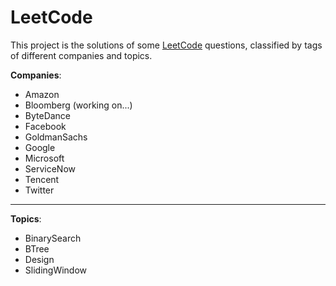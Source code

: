 # LeetCode

This project is the solutions of some [LeetCode](https://leetcode.com) questions, classified by tags of different companies and topics.

**Companies**:

* Amazon
* Bloomberg (working on...)
* ByteDance
* Facebook
* GoldmanSachs
* Google
* Microsoft
* ServiceNow
* Tencent
* Twitter

-----------------

**Topics**:

* BinarySearch
* BTree
* Design
* SlidingWindow

